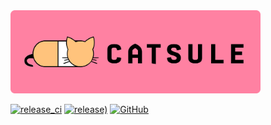 <img src="Assets/catsule_banner_1920-no_border.png" width=400 title="Catsule banner by @thekaushikls">


[![release_ci](https://github.com/thekaushikls/Catsule/actions/workflows/release_ci.yml/badge.svg?branch=main)](https://github.com/thekaushikls/Catsule/actions/workflows/release_ci.yml)
[![release)](https://img.shields.io/github/v/release/thekaushikls/Catsule?include_prereleases)](https://github.com/thekaushikls/Catsule/releases/latest)
[![GitHub](https://img.shields.io/github/license/thekaushikls/Catsule)](https://github.com/thekaushikls/Catsule/blob/main/LICENSE)


